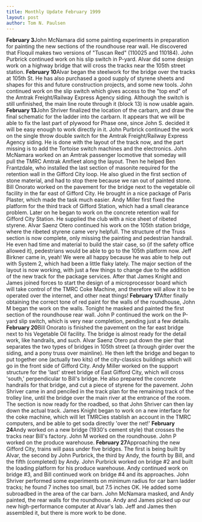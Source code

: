 ```yaml
---
title: Monthly Update February 1999 
layout: post
author: Tom N. Paulsen
---
```




 **February 3**John McNamara did some painting experiments in preparation for painting the new sections of the roundhouse rear wall. He discovered that Floquil makes two versions of "Tuscan Red" (110025 and 110184\). John Purbrick continued work on his slip switch in P\-yard. Alvar did some design work on a highway bridge that will cross the tracks near the 105th street station. **February 10**Alvar began the steelwork for the bridge over the tracks at 105th St. He has also purchased a good supply of styrene sheets and shapes for this and future  construction projects, and some new tools. John continued work on the slip  switch which gives access to the "top end" of the Amtrak Freight/Railway  Express Agency siding. Although the switch is still unfinished, the main  line route through it (block 13\) is now usable again. **February 13**John Shriver finalized the location of the carbarn, and draw the final schematic for the ladder into the carbarn. It appears that we will be able to fix the last part of plywood for Phase one, since John S. decided it will be easy enough to work directly in it. John Purbrick continued the work on the single throw double switch for the Amtrak Freight/Railway Express Agency siding. He is done with the layout of the track now, and the part missing is to add the Tortoise switch machines and the electronics.  John McNamara worked on an Amtrak passenger locmotive that someday will pull the TMRC Amtrak Amfleet along the layout. Then he helped Ben Frantzdale, who installed the last section of masonite required for the retention wall in the Gifford City loop. He also glued in the first section of stone material, and had to stop there because we ran out of painted stone. Bill Onorato worked on the pavement for the bridge next to the vegetable oil facility in the far east of Gifford City. He brought in a nice package of Paris Plaster, which made the task much easier.  Andy Miller first fixed the platform for the third track of Gifford Station, which had a small clearance problem. Later on he began to work on the concrete retention wall for Gifford City Station. He supplied the club with a nice sheet of ribeted styrene. Alvar Saenz Otero continued his work on the 105th station bridge, where the ribeted styrene came very helpfull. The structure of the Truss section is now complete, only missing the painting and pedestrian handrail. He even had time and material to build the stair case, so (if the safety office allowed it), pedestrians would be able to go to the 105th platform now.  Jeff Birkner came in, yeah! We were all happy because he was able to help out with System 2, which had been a little flaky lately. The major section of the layout is now working, with just a few things to change due to the addition of the new track for the package services. After that James Knight and James joined forces to start the design of a microprocessor board which will take control of the TMRC Coke Machine, and therefore will allow it to be operated over the internet, and other neat things! **February 17**After finally obtaining the correct tone of red paint for the walls of the roundhouse, John M began the work on the walls. Tonight he masked and painted the first section of the roundhouse rear wall. John P continued the work on the P\-yard slip switch, which is very near completion, pending just a few details. **February 20**Bill Onorato is finished the pavement on the far east bridge next to his Vegetable Oil facility. The bridge is almost ready for the detail work, like handrails, and such. Alvar Saenz Otero put down the pier that separates the two types of bridges in 105th street (a through girder over the siding, and a pony truss over mainline). He then left the bridge and began to put together one (actually two kits) of the city\-classics buildings which will go in the front side of Gifford City. Andy Miller worked on the support structure for the 'last' street bridge of East Gifford City, which will cross 'south,' perpendicular to Bill's bridge. He also prepared the concrete handrails for that bridge, and cut a piece of styrene for the pavement.  John Shriver came in and penciled in the track plan for the remaining track of the trolley line, until the bridge over the main river at the entrance of the room. The section is now ready for the roadbed, so that John Shriver can then lay down the actual track. James Knight began to work on a new interface for the coke machine, which will let TMRCies stablish an account in the TMRC computers, and be able to get soda directly 'over the net!' **February 24**Andy worked on a new bridge (1930's cement style) that crosses the tracks near Bill's factory. John M worked on the roundhouse. John P worked on the produce warehouse. **February 27**Approaching the new Gifford City, trains will pass under five bridges. The first is being built by Alvar, the second by John Purbrick, the third by Andy, the fourth by Bill, and the fifth (completed) by Andy. John Purbrick worked on bridge \#2 and built the loading platform for his produce warehouse. Andy continued work on bridge \#3, and Bill continued work on bridge \#4 and its approaches. John Shriver performed some experiments on minimum radius for car barn ladder tracks; he found 7 inches too small, but 7\.5 inches OK. He added some subroadbed in the area of the car barn. John McNamara masked, and Andy painted, the rear walls for the roundhouse. Andy and James picked up our new high\-performance computer at Alvar's lab. Jeff and James then assembled it, but there is more work to be done.   